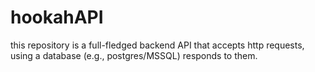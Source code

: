 # hookahAPI

this repository is a full-fledged backend API that accepts http requests, using a database (e.g., postgres/MSSQL) responds to them.
